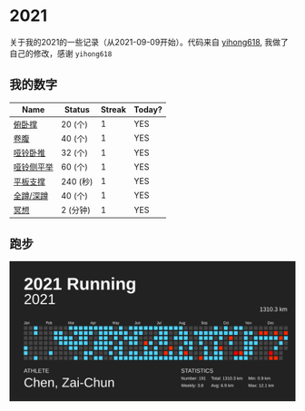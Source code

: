 # 2021
关于我的2021的一些记录（从2021-09-09开始）。代码来自 [yihong618](https://github.com/yihong0618/2021l), 我做了自己的修改，感谢 `yihong618`

## 我的数字

<!--START_SECTION:my_number-->
| Name | Status | Streak | Today? | 
 | ---- | ---- | ---- | ---- |
| [俯卧撑](https://github.com/chenzaichun/2021/issues/6) | 20 (个) | 1 | YES |
| [卷腹](https://github.com/chenzaichun/2021/issues/3) | 40 (个) | 1 | YES |
| [哑铃卧推](https://github.com/chenzaichun/2021/issues/5) | 32 (个) | 1 | YES |
| [哑铃侧平举](https://github.com/chenzaichun/2021/issues/4) | 60 (个) | 1 | YES |
| [平板支撑](https://github.com/chenzaichun/2021/issues/2) | 240 (秒) | 1 | YES |
| [全蹲/深蹲](https://github.com/chenzaichun/2021/issues/1) | 40 (个) | 1 | YES |
| [冥想](https://github.com/chenzaichun/2021/issues/7) | 2 (分钟) | 1 | YES |

<!--END_SECTION:my_number-->

## 跑步

![](https://raw.githubusercontent.com/chenzaichun/running_page/gh-pages/static/assets/github_2021.svg)

